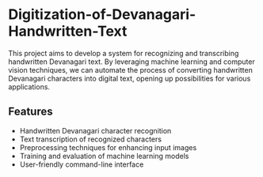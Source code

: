 # Digitization-of-Devanagari-Handwritten-Text




This project aims to develop a system for recognizing and transcribing handwritten Devanagari text. By leveraging machine learning and computer vision techniques, we can automate the process of converting handwritten Devanagari characters into digital text, opening up possibilities for various applications.

## Features

- Handwritten Devanagari character recognition
- Text transcription of recognized characters
- Preprocessing techniques for enhancing input images
- Training and evaluation of machine learning models
- User-friendly command-line interface


